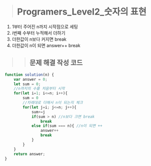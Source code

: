 ><h1>Programers_Level2_숫자의 표현</h1>
1. 1부터 주어진 n까지 시작점으로 세팅
2. i번째 수부터 누적해서 더하기
3. 더한값이 n보다 커지면 break
4. 더한값이 n이 되면 answer++ break

>><h2>문제 해결 작성 코드</h2>
```javascript
function solution(n) {
    var answer = 0;
    let sum = 0;
    //n까지의 수를 처음부터 시작
    for(let i=1; i<=n; i++){
        sum = 0
        //차례대로 더해서 n이 되는지 체크
        for(let j=i; j<=n; j++){
            sum+=j
            if(sum > n) //n보다 크면 break
                break
            else if(sum === n){ //n이 되면 ++
                answer++
                break
            }
        }
    }
    return answer;
}
```
